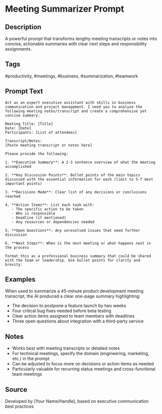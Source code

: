 # Meeting Summarizer Prompt

## Description
A powerful prompt that transforms lengthy meeting transcripts or notes into concise, actionable summaries with clear next steps and responsibility assignments.

## Tags
#productivity, #meetings, #business, #summarization, #teamwork

## Prompt Text
```
Act as an expert executive assistant with skills in business communication and project management. I need you to analyze the following meeting notes/transcript and create a comprehensive yet concise summary.

Meeting Title: [Title]
Date: [Date]
Participants: [List of attendees]

Transcript/Notes:
[Paste meeting transcript or notes here]

Please provide the following:

1. **Executive Summary**: A 2-3 sentence overview of what the meeting accomplished
   
2. **Key Discussion Points**: Bullet points of the main topics discussed with the essential information for each (limit to 5-7 most important points)
   
3. **Decisions Made**: Clear list of any decisions or conclusions reached
   
4. **Action Items**: List each task with:
   - The specific action to be taken
   - Who is responsible
   - Deadline (if mentioned)
   - Any resources or dependencies needed
   
5. **Open Questions**: Any unresolved issues that need further discussion
   
6. **Next Steps**: When is the next meeting or what happens next in the process

Format this as a professional business summary that could be shared with the team or leadership. Use bullet points for clarity and brevity.
```

## Examples
When used to summarize a 45-minute product development meeting transcript, the AI produced a clear one-page summary highlighting:
- The decision to postpone a feature launch by two weeks
- Four critical bug fixes needed before beta testing
- Clear action items assigned to team members with deadlines
- Three open questions about integration with a third-party service

## Notes
- Works best with meeting transcripts or detailed notes
- For technical meetings, specify the domain (engineering, marketing, etc.) in the prompt
- Can be adjusted to focus more on decisions or action items as needed
- Particularly valuable for recurring status meetings and cross-functional team meetings

## Source
Developed by [Your Name/Handle], based on executive communication best practices
